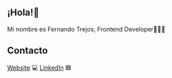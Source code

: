 ## ¡Hola!👋
Mi nombre es Fernando Trejos, Frontend Developer🧑🏾‍💻

## Contacto
[Website](https://fernando-trejos.netlify.app) 💻
[LinkedIn](https://www.linkedin.com/in/fernandotrejos/) 🟦
